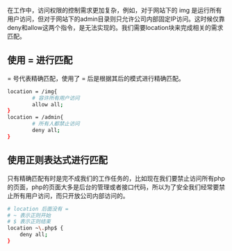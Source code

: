 
在工作中，访问权限的控制需求更加复杂，例如，对于网站下的 img 是运行所有用户访问，但对于网站下的admin目录则只允许公司内部固定IP访问。这时候仅靠deny和allow这两个指令，是无法实现的。我们需要location块来完成相关的需求匹配。

## 使用 = 进行匹配

= 号代表精确匹配，使用了 = 后是根据其后的模式进行精确匹配。

```bash
location = /img{
        # 容许所有用户访问
        allow all;
}
location = /admin{
        # 所有人都禁止访问
        deny all;
}
```

## 使用正则表达式进行匹配

只有精确匹配有时是完不成我们的工作任务的，比如现在我们要禁止访问所有php的页面，php的页面大多是后台的管理或者接口代码，所以为了安全我们经常要禁止所有用户访问，而只开放公司内部访问的。


```bash
# location 后面没有 =
# ~ 表示正则开始 
# $ 表示正则结束
location ~\.php$ {
    deny all;
}
```